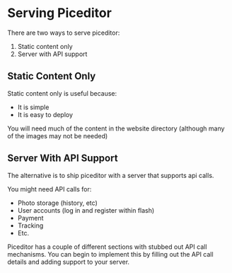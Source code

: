 # Serving Piceditor #

There are two ways to serve piceditor:
  1. Static content only
  1. Server with API support

## Static Content Only ##

Static content only is useful because:
  * It is simple
  * It is easy to deploy

You will need much of the content in the website directory (although many of the images may not be needed)

## Server With API Support ##

The alternative is to ship piceditor with a server that supports api calls.

You might need API calls for:
  * Photo storage (history, etc)
  * User accounts (log in and register within flash)
  * Payment
  * Tracking
  * Etc.

Piceditor has a couple of different sections with stubbed out API call mechanisms. You can begin to implement this by filling out the API call details and adding support to your server.